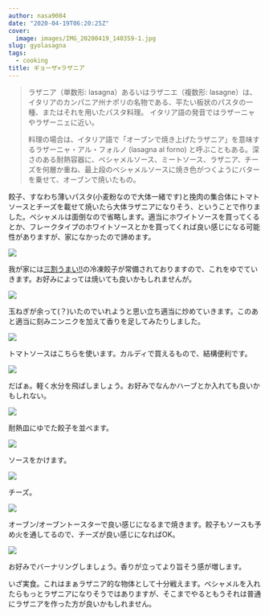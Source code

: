 ```yaml
---
author: nasa9084
date: "2020-04-19T06:20:25Z"
cover:
  image: images/IMG_20200419_140359-1.jpg
slug: gyolasagna
tags:
  - cooking
title: ギョーザ×ラザニア
---
```



> ラザニア（単数形: lasagna）あるいはラザニエ（複数形: lasagne）は、イタリアのカンパニア州ナポリの名物である、平たい板状のパスタの一種、またはそれを用いたパスタ料理。 イタリア語の発音ではラザーニャやラザーニェに近い。
>
> 料理の場合は、イタリア語で「オーブンで焼き上げたラザニア」を意味するラザーニャ・アル・フォルノ (lasagna al forno) と呼ぶこともある。深さのある耐熱容器に、ベシャメルソース、ミートソース、ラザニア、チーズを何層か重ね、最上段のベシャメルソースに焼き色がつくようにバターを乗せて、オーブンで焼いたもの。

餃子、すなわち薄いパスタ(小麦粉なので大体一緒です)と挽肉の集合体にトマトソースとチーズを載せて焼いたら大体ラザニアになりそう、ということで作りました。ベシャメルは面倒なので省略します。適当にホワイトソースを買ってくるとか、フレークタイプのホワイトソースとかを買ってくれば良い感じになる可能性がありますが、家になかったので諦めます。

![](images/IMG_20200419_134830.jpg)

我が家には[三割うまい!!](http://www.mansyu.co.jp/)の冷凍餃子が常備されておりますので、これをゆでていきます。お好みによっては焼いても良いかもしれませんが。

![](images/IMG_20200419_134832-1.jpg)

玉ねぎが余って(？)いたのでいれようと思い立ち適当に炒めていきます。このあと適当に刻みニンニクを加えて香りを足してみたりしました。

![](images/IMG_20200419_134957.jpg)

トマトソースはこちらを使います。カルディで買えるもので、結構便利です。

![](images/IMG_20200419_135155.jpg)

だばぁ。軽く水分を飛ばしましょう。お好みでなんかハーブとか入れても良いかもしれない。

![](images/IMG_20200419_135418-1.jpg)

耐熱皿にゆでた餃子を並べます。

![](images/IMG_20200419_135534.jpg)

ソースをかけます。

![](images/IMG_20200419_135710.jpg)

チーズ。

![](images/IMG_20200419_140320.jpg)

オーブン/オーブントースターで良い感じになるまで焼きます。餃子もソースも予め火を通してるので、チーズが良い感じになればOK。

![](images/IMG_20200419_140359.jpg)

お好みでバーナリングしましょう。香りが立ってより旨そう感が増します。

いざ実食。これはまぁラザニア的な物体として十分戦えます。ベシャメルを入れたらもっとラザニアになりそうではありますが、そこまでやるともうそれは普通にラザニアを作った方が良いかもしれません。



